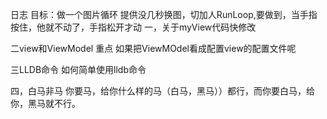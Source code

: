 日志
目标：做一个图片循环 提供没几秒换图，切加人RunLoop,要做到，当手指按住，他就不动了，手指松开才动
一，关于myView代码快修改



二view和ViewModel 重点
如果把ViewMOdel看成配置view的配置文件呢


三LLDB命令
如何简单使用lldb命令


四，白马非马
    你要马，给你什么样的马（白马，黑马））都行，而你要白马，给你，黑马就不行。
